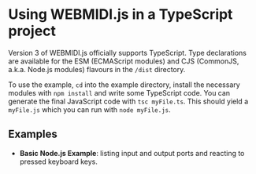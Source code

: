 # Using WEBMIDI.js in a TypeScript project

Version 3 of WEBMIDI.js officially supports TypeScript. Type declarations are available for the ESM
(ECMAScript modules) and CJS (CommonJS, a.k.a. Node.js modules) flavours in the `/dist` directory.

To use the example, `cd` into the example directory, install the necessary modules  with 
`npm install` and write some TypeScript code. You can generate the final JavaScript code with
`tsc myFile.ts`. This should yield a `myFile.js` which you can run with `node myFile.js`.

## Examples

* **Basic Node.js Example**: listing input and output ports and reacting to pressed keyboard keys.
